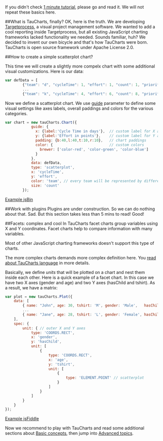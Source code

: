 If you didn't check [1 minute tutorial](1min), please go and read it. We will not repeat these basics here.

##What is TauCharts, finally?
OK, here is the truth. We are developing [Targetprocess](http://www.targetprocess.com), a visual project management software. We wanted to add a cool reporting inside Targetprocess, but all existing JavaScript charting frameworks lacked functionality we needed. Sounds familiar, huh? We decided to invent our own bicycle and that's how TauCharts were born. TauCharts is open source framework under Apache License 2.0. 


##How to create a simple scatterplot chart?

This time we will create a slightly more compelx chart with some additional visual customizations. Here is our data:


```javascript
var defData = [
        {"team": "d", "cycleTime": 1, "effort": 1, "count": 1, "priority": "low"},
        ...
        {"team": "k", "cycleTime": 4, "effort": 6, "count": 8, "priority": "medium"}];
```

Now we define a scatterplot chart. We use [guide](../basic/guide.md) parameter to define some visual settings like axes labels, overall paddings and colors for the various categories.


```javascript
var chart = new tauCharts.Chart({
            guide: {
              x: {label:'Cycle Time in days'},  // custom label for X axis
              y: {label:'Effort in points'},    // custom label for Y axis
              padding: {b:40,l:40,t:10,r:10},   // chart paddings
              color: {                          // custom colors
                brewer: ['color-red', 'color-green', 'color-blue']
              }
            },
            data: defData,
            type: 'scatterplot',
            x: 'cycleTime',
            y: 'effort',
            color: 'team', // every team will be represented by different color
            size: 'count'
        });
```

[Example jsBin](http://jsfiddle.net/taucharts/hmvwg1mn/)

##Work with plugins
Plugins are under construction. So we can do nothing about that. Sad. But this section takes less than 5 mins to read! Good!

##Facets: complex and cool
In TauCharts facet charts group variables using X and Y coordinates. Facet charts help to compare information with many variables.

Most of other JavaScript charting frameworks doesn't support this type of charts.

The more complex charts demands more complex definition here. You [read about TauCharts language](../advanced/tauchartslanguage.md) in more details.

Basically, we define *units* that will be plotted on a chart and nest them inside each other. Here is a quick example of a facet chart. In this case we have two X axes (gender and age) and two Y axes (hasChild and tshirt). As a result, we have a matrix:


```javascript
var plot = new tauCharts.Plot({
    data: [
        { name: "John", age: 30, tshirt: 'M', gender: 'Male',   hasChild: true },
        ...
        { name: "Jane", age: 28, tshirt: 'L', gender: 'Female', hasChild: true }
    ],
    spec: {
        unit: { // outer X and Y axes
            type: 'COORDS.RECT',
            x: 'gender',
            y: 'hasChild',
            unit: [
                {
                    type: 'COORDS.RECT',
                    x: 'age',
                    y: 'tshirt',
                    unit: [
                        {
                            type: 'ELEMENT.POINT' // scatterplot
                        }
                    ]
                }
            ]
        }
    }
});
```

[Example jsFiddle](http://jsfiddle.net/taucharts/d6L9hppe/)

Now we recommend to play with TauCharts and read some additional sections about [Basic concepts](../images/guide.png), then jump into [Advanced topics](../advanced/tauchartslanguage.md).
